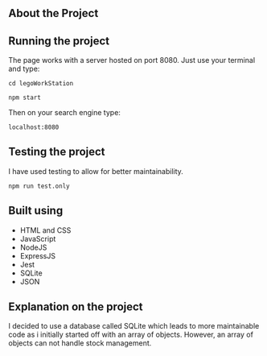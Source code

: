 #

## About the Project

## Running the project

The page works with a server hosted on port 8080. Just use your terminal and type:

```console
cd legoWorkStation
```

```console
npm start
```

Then on your search engine type:

```console
localhost:8080
```

## Testing the project

I have used testing to allow for better maintainability.

```console
npm run test.only
```

## Built using

* HTML and CSS
* JavaScript
* NodeJS
* ExpressJS
* Jest
* SQLite
* JSON

## Explanation on the project

I decided to use a database called SQLite which leads to more maintainable code as i initially started off with an array of objects. However, an array of objects can not handle stock management. 
